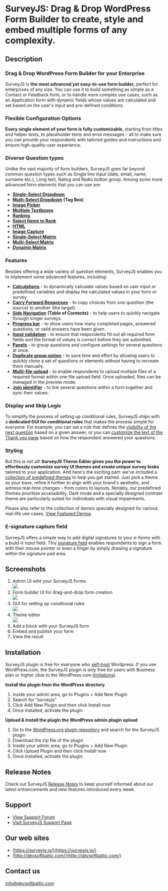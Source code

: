 # SurveyJS: Drag & Drop WordPress Form Builder to create, style and embed multiple forms of any complexity. #

## Description ##

### Drag & Drop WordPress Form Builder for your Enterprise

SurveyJS is **the most advanced yet easy-to-use form builder,** perfect for enterprises of any size. You can use it to build something as simple as a Contact or Feedback form, or to handle more complex use cases, such as an Application form with dynamic fields whose values are calculated and set based on the user's input and pre-defined conditions.

### Flexible Configuration Options

**Every single element of your form is fully customizable**, starting from titles and helper texts, to placeholder texts  and error messages - all to make sure you can provide your respondents with tailored guides and instructions and ensure high-quality user experience.

### Diverse Question types
Unlike the vast majority of form builders, SurveyJS goes far beyond common question types such as Single line input (date, email, name, surname etc.), Long text, Rating and Radio button group. Among some more advanced form elements that you can use are:

- [**Single-Select Dropdown**](https://surveyjs.io/form-library/examples/create-dropdown-menu-in-javascript/reactjs)
- [**Multi-Select Dropdown**](https://surveyjs.io/form-library/examples/how-to-create-multiselect-tag-box/reactjs) **(Tag Box)**
- [**Image Picker**](https://surveyjs.io/form-library/examples/image-picker-question/reactjs)
- [**Multiple Textboxes**](https://surveyjs.io/form-library/examples/multiple-text-box-question/reactjs)
- [**Ranking**](https://surveyjs.io/form-library/examples/add-ranking-question-to-form/reactjs)
- [**Select Items to Rank**](https://surveyjs.io/form-library/examples/select-items-to-rank/reactjs)
- [**HTML**](https://surveyjs.io/form-library/examples/questiontype-html/reactjs)
- [**Image Capture**](https://surveyjs.io/form-library/examples/photo-capture/reactjs)
- [**Single-Select Matrix**](https://surveyjs.io/form-library/examples/single-selection-matrix-table-question/reactjs)
- [**Multi-Select Matrix**](https://surveyjs.io/form-library/examples/questiontype-matrixdropdown/reactjs)
- [**Dynamic Matrix**](https://surveyjs.io/form-library/examples/questiontype-matrixdynamic/reactjs)

### Features
Besides offering a wide variety of question elements, SurveyJS enables you to implement some advanced features, including:

- [**Calculations**](https://surveyjs.io/form-library/examples/questiontype-matrixdynamic-totals/reactjs) - to dynamically calculate values based on user input or predefined variables and display the calculated values in your form or survey.
- [**Carry Forward Responses**](https://surveyjs.io/form-library/examples/survey-carry-forward/reactjs#content-docs) - to copy choices from one question (the source) to another (the target). 
- [**Side Navigation**](https://surveyjs.io/form-library/examples/table-of-contents/reactjs) **(Table of Contents)** - to help users to quickly navigate through longer surveys.
- [**Progress bar**](https://surveyjs.io/form-library/examples/configure-form-navigation-with-progress-indicators/reactjs)  - to show users how many completed pages, answered questions, or valid answers have been given.
- [**Input validation**](https://surveyjs.io/form-library/examples/javascript-form-validation/reactjs) - to ensure that respondents fill out all required form fields and the format of values is correct before they are submitted.
- [**Panels**](https://surveyjs.io/form-library/examples/set-properties-on-multiple-questions-using-panel/reactjs) - to group questions and configure settings for several questions at once. 
- [**Duplicate group option**](https://surveyjs.io/form-library/examples/dynamic-matrix-table-question-with-dropdown-cell-type/reactjs) - to save time and effort by allowing users to quickly clone a set of questions or elements without having to recreate them manually.
- [**Multi-file upload**](https://surveyjs.io/form-library/examples/file-upload/reactjs) - to enable respondents to upload multiple files of a required format within one file upload field. Once uploaded, files can be managed in the preview mode.
- [**Join identifier**](https://surveyjs.io/form-library/examples/merge-question-values/reactjs) - to link several questions within a form together and sync their values.

### Display and Skip Logic
To simplify the process of setting up conditional rules, SurveyJS ships with a **dedicated GUI for conditional rules** that makes the process simple for everyone. For example, you can set a rule that defines the [visibility of the next question](https://surveyjs.io/form-library/examples/conditional-logic-and-branching-in-surveys/reactjs) based on a given answer, or you can [customize the text of the Thank you page](https://surveyjs.io/form-library/examples/nps-question/reactjs#) based on how the respondent answered your questions.

### Styling
But this is not all! **SurveyJS Theme Editor gives you the power to effortlessly customize survey UI themes and create unique survey looks** tailored to your application. And here's the exciting part: we've included a [collection of predefined themes](https://surveyjs.io/form-library/documentation/manage-default-themes-and-styles#add-surveyjs-themes-to-your-application) to help you get started. Just pick a theme as your base, refine it further to align with your brand's aesthetic, and witness real-time changes - from colors to layouts. Notably, our predefined themes prioritize accessibility. Dark mode and a specially designed contrast theme are particularly suited for individuals with visual impairments.

Please also refer to the collection of demos specially designed for various real-life use cases. 
[View Featured Demos](https://surveyjs.io/form-library/examples/overview) 

### E-signature capture field
SurveyJS offers a simple way to add digital signatures to your e-forms with a build-it input field. This [signature field](https://surveyjs.io/form-library/examples/signature-pad-widget-javascript/reactjs) enables respondents to sign a form with their mouse pointer or even a finger by simply drawing a signature within the signature pad area.

## Screenshots ##

1. Admin UI wiht your SurveyJS forms<br/>
![](https://github.com/surveyjs/surveyjs-wordpress/blob/master/src/assets/screenshot-1.png?raw=true)
2. Form builder UI for drag-and-drop form creation<br/>
![](https://github.com/surveyjs/surveyjs-wordpress/blob/master/src/assets/screenshot-2.png?raw=true)
3. GUI for setting up conditional rules<br/>
![](https://github.com/surveyjs/surveyjs-wordpress/blob/master/src/assets/screenshot-3.png?raw=true)
4. Theme editor<br/>
![](https://github.com/surveyjs/surveyjs-wordpress/blob/master/src/assets/screenshot-4.png?raw=true)
5. Add a block with your SurveyJS form
6. Embed and publish your form
7. View the result

## Installation ##

SurveyJS plugin is free for everyone who [self-host](https://wordpress.com/go/website-building/wordpress-com-vs-wordpress-org/) Wordpress. If you use WordPress.com, the SurveyJS plugin is only free for users with Business plan or higher (due to the WordPress.com [limitations](https://www.wpbeginner.com/beginners-guide/what-are-the-limitations-of-wordpress-com/)).

**Install the plugin from the WordPress directory**

1. Inside your admin area, go to Plugins > Add New Plugin
1. Search for “surveyjs”
1. Click Add New Plugin and then click Install now
1. Once installed, activate the plugin 

**Upload & Install the plugin the WordPress admin plugin upload**

1. Go to the [WordPress.org plugin repository](https://wordpress.org/plugins/surveyjs/) and search for the SurveyJS plugin
1. Download the zip file of the plugin
1. Inside your admin area, go to Plugins > Add New Plugin
1. Click Upload Plugin and then click Install now
1. Once installed, activate the plugin

## Release Notes ##

Check out SurveyJS [Release Notes](https://surveyjs.io/stay-updated/release-notes) to keep yourself informed about our latest enhancements and new features introduced every week.

## Support ##
* [View Support Forum](https://wordpress.org/support/plugin/surveyjs)
* [Visit SurveyJS Support Page](https://surveyjs.io/support)

## Our web sites ##
* [https://surveyjs.io/](https://surveyjs.io/)
* [http://devsoftbaltic.com/](http://devsoftbaltic.com/)

## Contact us ##
info@devsoftbaltic.com

